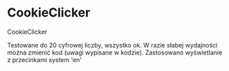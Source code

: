 # CookieClicker
CookieClicker 

Testowane do 20 cyfrowej liczby, wszystko ok.
W razie słabej wydajności można zmienić kod (uwagi wypisane w kodzie).
Zastosowano wyświetlanie z przecinkami system 'en'
